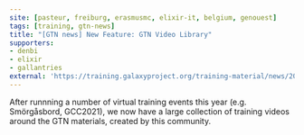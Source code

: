 ```yaml
---
site: [pasteur, freiburg, erasmusmc, elixir-it, belgium, genouest]
tags: [training, gtn-news]
title: "[GTN news] New Feature: GTN Video Library"
supporters:
- denbi
- elixir
- gallantries
external: 'https://training.galaxyproject.org/training-material/news/2021/11/23/video-library.html'
---
```


After runnning a number of virtual training events this year (e.g. Smörgåsbord, GCC2021), we now have a large collection of training videos around the GTN materials, created by this community.

